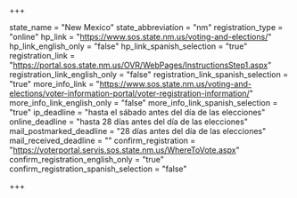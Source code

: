 +++

state_name = "New Mexico"
state_abbreviation = "nm"
registration_type = "online"
hp_link = "https://www.sos.state.nm.us/voting-and-elections/"
hp_link_english_only = "false"
hp_link_spanish_selection = "true"
registration_link = "https://portal.sos.state.nm.us/OVR/WebPages/InstructionsStep1.aspx"
registration_link_english_only = "false"
registration_link_spanish_selection = "true"
more_info_link = "https://www.sos.state.nm.us/voting-and-elections/voter-information-portal/voter-registration-information/"
more_info_link_english_only = "false"
more_info_link_spanish_selection = "true"
ip_deadline = "hasta el sábado antes del día de las elecciones"
online_deadline = "hasta 28 días antes del día de las elecciones"
mail_postmarked_deadline = "28 días antes del día de las elecciones"
mail_received_deadline = ""
confirm_registration = "https://voterportal.servis.sos.state.nm.us/WhereToVote.aspx"
confirm_registration_english_only = "true"
confirm_registration_spanish_selection = "false"

+++